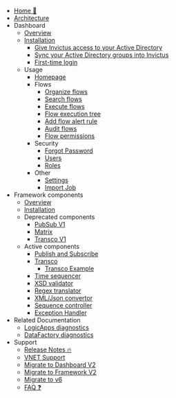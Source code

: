<!-- markdownlint-disable -->

* [Home 🏡](/)
* [Architecture](/architecture/architecture-diagram.md)
* Dashboard
  * [Overview](/dashboard/dashboard.md)
  * [Installation](/dashboard/installation/dashboard-installation.md)
    * [Give Invictus access to your Active Directory](/dashboard/azureADSetup.md)
    * [Sync your Active Directory groups into Invictus](/dashboard/groupmanagement.md)
    * [First-time login](/dashboard/setup.md)
  * Usage
    * [Homepage](/dashboard/home.md)
    * Flows
      * [Organize flows](/dashboard/foldersflows.md)
      * [Search flows](/dashboard/search.md)
      * [Execute flows](/dashboard/messagehandling.md)
      * [Flow execution tree](/dashboard/executiontree.md)
      * [Add flow alert rule](/dashboard/alerting.md)
      * [Audit flows](/dashboard/flowauditing.md)
      * [Flow permissions](/dashboard/foldermanagement.md)
    * Security
      * [Forgot Password](/dashboard/forgotpassword.md)
      * [Users](/dashboard/usermanagement.md)
      * [Roles](/dashboard/role-management.md)
    * Other
      * [Settings](/dashboard/settings.md)
      * [Import Job](/dashboard/importjob.md)
* Framework components
  * [Overview](/framework/framework.md)
  * [Installation](/framework/installation/framework-installation.md)
  * Deprecated components
    * [PubSub V1](/framework/components/pubsub.md)
    * [Matrix](/framework/components/matrix.md)
    * [Transco V1](/framework/components/transco.md)
  * Active components
    * [Publish and Subscribe](/framework/components/pubsubV2.md)
    * [Transco](/framework/components/transcoV2.md)
      * [Transco Example](/framework/components/transcoV2-Example.md)
    * [Time sequencer](/framework/components/timesequencer.md)
    * [XSD validator](/framework/components/xsd-validator.md)
    * [Regex translator](/framework/components/regextranslation.md)
    * [XML/Json convertor](/framework/components/xmljsonconverter.md)
    * [Sequence controller](/framework/components/sequencecontroller.md)
    * [Exception Handler](/framework/components/exceptionHandler.md)
* Related Documentation
  * [LogicApps diagnostics](/framework/logicappsdiagnostics.md)
  * [DataFactory diagnostics](/framework/datafactorydiagnostics.md)
* Support
  * [Release Notes 🔥](https://github.com/invictus-integration/docs-ifa/releases)
  * [VNET Support](/dashboard/installation/dashboard-vnet.md)
  * [Migrate to Dashboard V2](/dashboard/installation/dashboard-migration.md)
  * [Migrate to Framework V2](/framework/installation/framework-migration.md)
  * [Migrate to v6](/support/v6-migration.md)
  * [FAQ ❓](/dashboard/support/faq.md)

